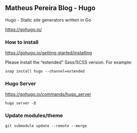 ## Matheus Pereira Blog - Hugo

Hugo - Static site generators written in Go

https://gohugo.io/


### How to install

https://gohugo.io/getting-started/installing


Please install the “extended” Sass/SCSS version. For example:

```snap install hugo --channel=extended```

### Hugo Server

https://gohugo.io/commands/hugo_server

```hugo server -D```

### Update modules/theme

```git submodule update --remote --merge```
